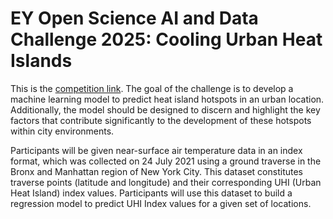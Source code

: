 # EY Open Science AI and Data Challenge 2025: Cooling Urban Heat Islands
This is the [competition link](https://challenge.ey.com/challenges/the-2025-ey-open-science-ai-and-data-challenge-cooling-urban-heat-islands-external-participants).
The goal of the challenge is to develop a machine learning model to predict heat island hotspots in an urban location. Additionally, the model should be designed to discern and highlight the key factors that contribute significantly to the development of these hotspots within city environments.

Participants will be given near-surface air temperature data in an index format, which was collected on 24 July 2021 using a ground traverse in the Bronx and Manhattan region of New York City. This dataset constitutes traverse points (latitude and longitude) and their corresponding UHI (Urban Heat Island) index values. Participants will use this dataset to build a regression model to predict UHI Index values for a given set of locations.
